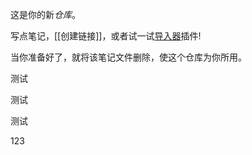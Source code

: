 这是你的新*仓库*。

写点笔记，[[创建链接]]，或者试一试[导入器](https://help.obsidian.md/Plugins/Importer)插件!

当你准备好了，就将该笔记文件删除，使这个仓库为你所用。

测试

测试

测试

123


